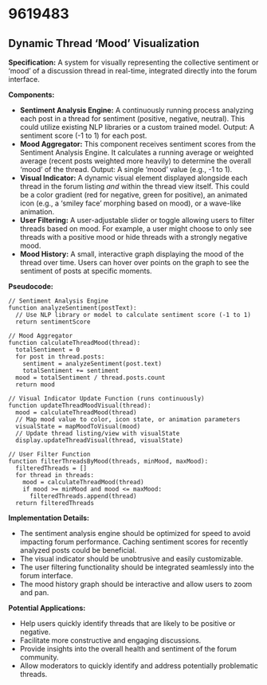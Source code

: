 # 9619483

## Dynamic Thread ‘Mood’ Visualization

**Specification:** A system for visually representing the collective sentiment or ‘mood’ of a discussion thread in real-time, integrated directly into the forum interface.

**Components:**

*   **Sentiment Analysis Engine:** A continuously running process analyzing each post in a thread for sentiment (positive, negative, neutral). This could utilize existing NLP libraries or a custom trained model. Output: A sentiment score (-1 to 1) for each post.
*   **Mood Aggregator:**  This component receives sentiment scores from the Sentiment Analysis Engine.  It calculates a running average or weighted average (recent posts weighted more heavily) to determine the overall ‘mood’ of the thread. Output: A single ‘mood’ value (e.g., -1 to 1).
*   **Visual Indicator:** A dynamic visual element displayed alongside each thread in the forum listing *and* within the thread view itself.  This could be a color gradient (red for negative, green for positive), an animated icon (e.g., a ‘smiley face’ morphing based on mood), or a wave-like animation.
*   **User Filtering:** A user-adjustable slider or toggle allowing users to filter threads based on mood.  For example, a user might choose to only see threads with a positive mood or hide threads with a strongly negative mood.
*   **Mood History:** A small, interactive graph displaying the mood of the thread over time. Users can hover over points on the graph to see the sentiment of posts at specific moments.

**Pseudocode:**

```
// Sentiment Analysis Engine
function analyzeSentiment(postText):
  // Use NLP library or model to calculate sentiment score (-1 to 1)
  return sentimentScore

// Mood Aggregator
function calculateThreadMood(thread):
  totalSentiment = 0
  for post in thread.posts:
    sentiment = analyzeSentiment(post.text)
    totalSentiment += sentiment
  mood = totalSentiment / thread.posts.count
  return mood

// Visual Indicator Update Function (runs continuously)
function updateThreadMoodVisual(thread):
  mood = calculateThreadMood(thread)
  // Map mood value to color, icon state, or animation parameters
  visualState = mapMoodToVisual(mood)
  // Update thread listing/view with visualState
  display.updateThreadVisual(thread, visualState)

// User Filter Function
function filterThreadsByMood(threads, minMood, maxMood):
  filteredThreads = []
  for thread in threads:
    mood = calculateThreadMood(thread)
    if mood >= minMood and mood <= maxMood:
      filteredThreads.append(thread)
  return filteredThreads
```

**Implementation Details:**

*   The sentiment analysis engine should be optimized for speed to avoid impacting forum performance. Caching sentiment scores for recently analyzed posts could be beneficial.
*   The visual indicator should be unobtrusive and easily customizable.
*   The user filtering functionality should be integrated seamlessly into the forum interface.
*   The mood history graph should be interactive and allow users to zoom and pan.

**Potential Applications:**

*   Help users quickly identify threads that are likely to be positive or negative.
*   Facilitate more constructive and engaging discussions.
*   Provide insights into the overall health and sentiment of the forum community.
*   Allow moderators to quickly identify and address potentially problematic threads.